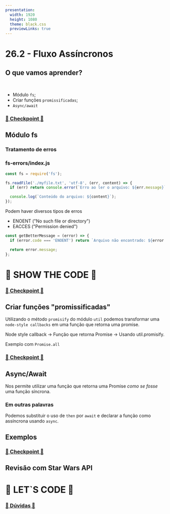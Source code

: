 ```yaml
---
presentation:
  width: 1920
  height: 1080
  theme: black.css
  previewLinks: true
---
```


<!-- slide -->

# 26.2 - Fluxo Assíncronos

<!-- slide vertical=true -->

## O que vamos aprender?

<br>

* Módulo `fs`;
* Criar funções `promissificadas`;
* `Async/await`

<!-- slide vertical=true -->

### [🏁 Checkpoint 🏁](https://wall.sli.do/event/nk7xrztw?section=d7476d2a-1e6a-444c-8d9e-d0b25a03a05c)


<!-- slide -->

## Módulo fs

<!-- slide vertical=true -->

### Tratamento de erros

### fs-errors/index.js

```js
const fs = require('fs');

fs.readFile('./myfile.txt', 'utf-8', (err, content) => {
  if (err) return console.error(`Erro ao ler o arquivo: ${err.message}`);

  console.log(`Conteúdo do arquivo: ${content}`);
});
```

<!-- slide vertical=true -->

Podem haver diversos tipos de erros

* ENOENT ("No such file or directory")
* EACCES ("Permission denied")

<!-- slide vertical=true -->

```js
const getBetterMessage = (error) => {
  if (error.code === 'ENOENT') return `Arquivo não encontrado: ${error.path}`;

  return error.message;
};
```

<!-- slide vertical=true -->

# 🚀 SHOW THE CODE 🚀

<!-- slide vertical=true -->

### [🏁 Checkpoint 🏁](https://wall.sli.do/event/nk7xrztw?section=d7476d2a-1e6a-444c-8d9e-d0b25a03a05c)

<!-- slide  -->

## Criar funções "promissificadas"

Utilizando o método `promisify` do módulo `util` podemos transformar uma `node-style callbacks` em uma função que retorna uma  promise.


<!-- slide vertical=true -->

Node style callback -> Função que retorna Promise -> Usando util.promisify.  

<!-- slide vertical=true -->

Exemplo com `Promise.all`

<!-- slide vertical=true -->

### [🏁 Checkpoint 🏁](https://wall.sli.do/event/nk7xrztw?section=d7476d2a-1e6a-444c-8d9e-d0b25a03a05c)

<!-- slide -->
## Async/Await

Nos permite utilizar uma função que retorna uma Promise *como se fosse* uma função síncrona.

<!-- slide vertical=true -->

### Em outras palavras

Podemos substituir o uso de `then` por `await` e declarar a função como assíncrona usando `async`.

<!-- slide vertical=true -->

## Exemplos

<!-- slide vertical=true -->

### [🏁 Checkpoint 🏁](https://wall.sli.do/event/nk7xrztw?section=d7476d2a-1e6a-444c-8d9e-d0b25a03a05c)

<!-- slide -->

## Revisão com Star Wars API

# 🚀 LET`S CODE 🚀

<!-- slide -->

### [🏁 Dúvidas 🏁](https://wall.sli.do/event/nk7xrztw?section=d7476d2a-1e6a-444c-8d9e-d0b25a03a05c)
